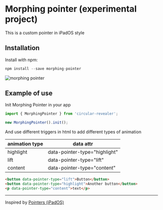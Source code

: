 # Morphing pointer (experimental project)

This is a custom pointer in iPadOS style

## Installation

Install with npm:

```js
npm install --save morphing-pointer
```

<img src="https://raw.githubusercontent.com/VoloshchenkoAl/morphing-pointer/main/public/animation.gif" alt="morphing pointer" />

## Example of use

Init Morphing Pointer in your app

```js
import { MorphingPointer } from 'circular-revealer';

new MorphingPointer().init();
```

And use different triggers in html to add different types of animation

| animation type | data attr                     |
| -------------- | ----------------------------- |
| highlight      | data-pointer-type="highlight" |
| lift           | data-pointer-type="lift"      |
| content        | data-pointer-type="content"   |


```html
<button data-pointer-type="lift">Button</button>
<button data-pointer-type="highlight">Another button</button>
<p data-pointer-type="content">text</p>
```

---

Inspired by [Pointers (iPadOS)](https://developer.apple.com/design/human-interface-guidelines/ios/user-interaction/pointers/)
